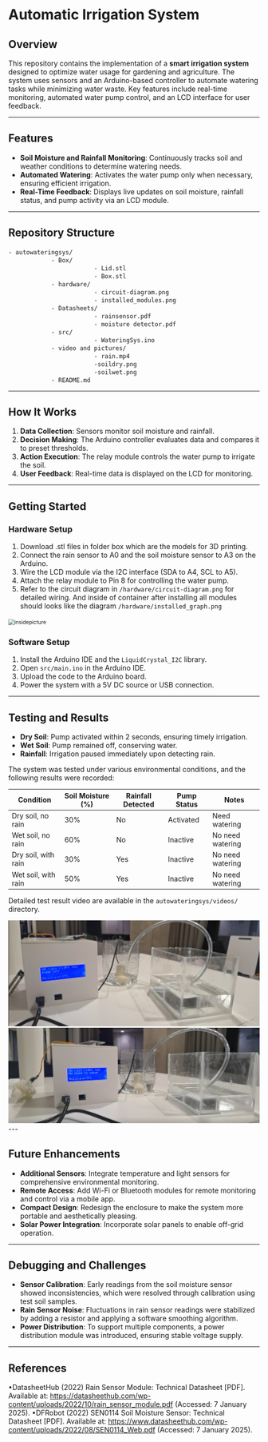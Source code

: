 # Automatic Irrigation System

## Overview
This repository contains the implementation of a **smart irrigation system** designed to optimize water usage for gardening and agriculture. The system uses sensors and an Arduino-based controller to automate watering tasks while minimizing water waste. Key features include real-time monitoring, automated water pump control, and an LCD interface for user feedback.

---

## Features
- **Soil Moisture and Rainfall Monitoring**: Continuously tracks soil and weather conditions to determine watering needs.
- **Automated Watering**: Activates the water pump only when necessary, ensuring efficient irrigation.
- **Real-Time Feedback**: Displays live updates on soil moisture, rainfall status, and pump activity via an LCD module.

---

## Repository Structure
```plaintext
- autowateringsys/
            - Box/
                        - Lid.stl
                        - Box.stl
            - hardware/
                        - circuit-diagram.png
                        - installed_modules.png
            - Datasheets/
                        - rainsensor.pdf
                        - moisture detector.pdf
            - src/
                        - WateringSys.ino
            - video and pictures/
                        - rain.mp4
                        -soildry.png
                        -soilwet.png
            - README.md
```

---

## How It Works
1. **Data Collection**: Sensors monitor soil moisture and rainfall.
2. **Decision Making**: The Arduino controller evaluates data and compares it to preset thresholds.
3. **Action Execution**: The relay module controls the water pump to irrigate the soil.
4. **User Feedback**: Real-time data is displayed on the LCD for monitoring.

---

## Getting Started

### Hardware Setup
1. Download .stl files in folder box which are the models for 3D printing.
2. Connect the rain sensor to A0 and the soil moisture sensor to A3 on the Arduino.
3. Wire the LCD module via the I2C interface (SDA to A4, SCL to A5).
4. Attach the relay module to Pin 8 for controlling the water pump.
5. Refer to the circuit diagram in `/hardware/circuit-diagram.png` for detailed wiring.
   And inside of container after installing all modules should looks like the diagram `/hardware/installed_graph.png`
<img src="/hardware/installed_graph.png" alt="insidepicture" style="zoom:75%;" />

### Software Setup
1. Install the Arduino IDE and the `LiquidCrystal_I2C` library.
2. Open `src/main.ino` in the Arduino IDE.
3. Upload the code to the Arduino board.
4. Power the system with a 5V DC source or USB connection.

---

## Testing and Results
- **Dry Soil**: Pump activated within 2 seconds, ensuring timely irrigation.
- **Wet Soil**: Pump remained off, conserving water.
- **Rainfall**: Irrigation paused immediately upon detecting rain.

The system was tested under various environmental conditions, and the following results were recorded:

| Condition             | Soil Moisture (%) | Rainfall Detected | Pump Status  | Notes                  |
|-----------------------|-------------------|-------------------|--------------|------------------------|
| Dry soil, no rain     | 30%              | No                | Activated    | Need watering |
| Wet soil, no rain     | 60%              | No                | Inactive     | No need watering |
| Dry soil, with rain   | 30%              | Yes               | Inactive     | No need watering      |
| Wet soil, with rain   | 50%              | Yes               | Inactive     | No need watering       |

Detailed test result video are available in the `autowateringsys/videos/` directory.

<img src="/video and pictures/soildry.png" alt="soil dry" style="zoom:75%;" />
<img src="/video and pictures/soilwet.png" alt="soil wet" style="zoom:75%;" />
---

## Future Enhancements
- **Additional Sensors**: Integrate temperature and light sensors for comprehensive environmental monitoring.
- **Remote Access**: Add Wi-Fi or Bluetooth modules for remote monitoring and control via a mobile app.
- **Compact Design**: Redesign the enclosure to make the system more portable and aesthetically pleasing.
- **Solar Power Integration**: Incorporate solar panels to enable off-grid operation.

---

## Debugging and Challenges
- **Sensor Calibration**: Early readings from the soil moisture sensor showed inconsistencies, which were resolved through calibration using test soil samples.
- **Rain Sensor Noise**: Fluctuations in rain sensor readings were stabilized by adding a resistor and applying a software smoothing algorithm.
- **Power Distribution**: To support multiple components, a power distribution module was introduced, ensuring stable voltage supply.
  
---
## References
•DatasheetHub (2022) Rain Sensor Module: Technical Datasheet [PDF]. Available at: https://datasheethub.com/wp-content/uploads/2022/10/rain_sensor_module.pdf (Accessed: 7 January 2025).
•DFRobot (2022) SEN0114 Soil Moisture Sensor: Technical Datasheet [PDF]. Available at: https://www.datasheethub.com/wp-content/uploads/2022/08/SEN0114_Web.pdf (Accessed: 7 January 2025).
